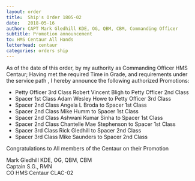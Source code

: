 ```yaml
---
layout: order
title:  Ship's Order 1805-02
date:   2018-05-16
author: CAPT Mark Gledhill KDE, OG, QBM, CBM, Commanding Officer
subtitle: Promotion announcement
to: HMS Centaur All Hands
letterhead: centaur
categories: orders ship
---
```


As of the date of this order, by my authority as
Commanding Officer HMS Centaur;
Having met the required Time in Grade, and requirements
under the service path , I hereby
announce the following authorized Promotions:

* Petty Officer 3rd Class Robert Vincent Bligh to Petty Officer 2nd Class 
* Spacer 1st Class Adam Wesley Howe to Petty Officer 3rd Class 
* Spacer 2nd Class Angela L Broda to Spacer 1st Class 
* Spacer 2nd Class Mike Humm to Spacer 1st Class 
* Spacer 2nd Class Ashwani Kumar Sinha to Spacer 1st Class 
* Spacer 2nd Class Chantelle Mae Stephenson to Spacer 1st Class 
* Spacer 3rd Class Rick Gledhill to Spacer 2nd Class 
* Spacer 3rd Class Mike Saunders to Spacer 2nd Class 


Congratulations to All members of the Centaur on their Promotion

Mark Gledhill KDE, OG, QBM, CBM  
Captain S.G., RMN  
CO HMS Centaur CLAC-02